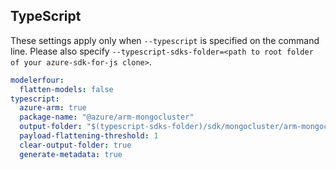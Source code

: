 ## TypeScript

These settings apply only when `--typescript` is specified on the command line.
Please also specify `--typescript-sdks-folder=<path to root folder of your azure-sdk-for-js clone>`.

``` yaml $(typescript)
modelerfour:
  flatten-models: false
typescript:
  azure-arm: true
  package-name: "@azure/arm-mongocluster"
  output-folder: "$(typescript-sdks-folder)/sdk/mongocluster/arm-mongoclustertest"
  payload-flattening-threshold: 1
  clear-output-folder: true
  generate-metadata: true
```

